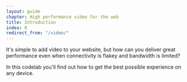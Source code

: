 ```yaml
---
layout: guide
chapter: High performance video for the web
title: Introduction
index: 0
redirect_from: "/video/"
---
```

<!-- {% assign redirect = page.url | prepend: site.baseurl | split:"/" | pop | join:"/" | append:"/" %}
{{redirect}} -->

It's simple to add video to your website, but how can you deliver great
performance even when connectivity is flakey and bandwidth is limited?

In this codelab you'll find out how to get the best possible experience
on any device.
